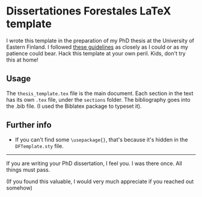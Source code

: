 # Dissertationes Forestales LaTeX template
I wrote this template in the preparation of my PhD thesis at the University of Eastern Finland.
I followed [these guidelines](https://www.dissertationesforestales.fi/page/authors) as closely as I could or as my patience could bear.
Hack this template at your own peril.
Kids, don't try this at home!

## Usage
The ``thesis_template.tex`` file is the main document.
Each section in the text has its own ``.tex`` file, under the ``sections`` folder.
The bibliography goes into the .bib file. (I used the Biblatex package to typeset it).

## Further info
- If you can't find some ``\usepackage{}``, that's because it's hidden in the ``DFTemplate.sty`` file.

---------------
If you are writing your PhD dissertation, I feel you.
I was there once.
All things must pass. 

(If you found this valuable, I would very much appreciate if you reached out somehow)
